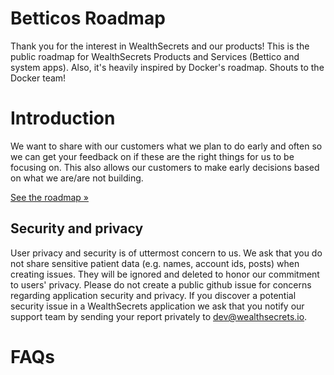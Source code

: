 # Betticos Roadmap
Thank you for the interest in WealthSecrets and our products! This is the public roadmap for WealthSecrets Products and Services (Bettico and system apps). Also, it's heavily inspired by Docker's roadmap. Shouts to the Docker team!


# Introduction
We want to share with our customers what we plan to do early and often so we can get your feedback on if these are the right things for us to be focusing on. This also allows our customers to make early decisions based on what we are/are not building.

[See the roadmap »](https://github.com/WealthSecrets/projects/2)

## Security and privacy
User privacy and security is of uttermost concern to us. We ask that you do not share sensitive patient data (e.g. names, account ids, posts) when creating issues. They will be ignored and deleted to honor our commitment to users' privacy. Please do not create a public github issue for concerns regarding application security and privacy. If you discover a potential security issue in a WealthSecrets application we ask that you notify our support team by sending your report privately to dev@wealthsecrets.io.

# FAQs
